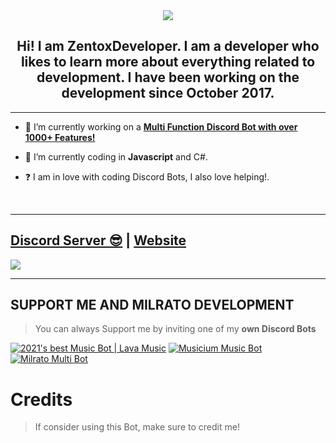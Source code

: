 <div align="center" style"border-radius:15px">
  <img src="https://media.discordapp.net/attachments/910217927746265218/929573096648757258/Untitled_Artwork.png" style"width: 100%;border-radius:15px">
</div>

## <div align="center">Hi! I am ZentoxDeveloper. I am a developer who likes to learn more about everything related to development. I have been working on the development since October 2017.</div>  
  
***

- 🔭 I’m currently working on a [**Multi Function Discord Bot with over 1000+ Features!**](https://milrato.milrato.dev)
  

- 🌱 I’m currently coding in **Javascript** and C#.  
  

- ❓  I am in love with coding Discord Bots, I also love helping!.
  
<br/>
  
***

## [Discord Server 😎](https://discord.gg/milrato) | [Website](https://milrato.dev)
<a href="https://discord.gg/milrato"><img src="https://discord.com/api/guilds/773668217163218944/widget.png?style=banner2"></a>

***

## SUPPORT ME AND MILRATO DEVELOPMENT

> You can always Support me by inviting one of my **own Discord Bots**

[![2021's best Music Bot | Lava Music](https://cdn.discordapp.com/attachments/748533465972080670/817088638780440579/test3.png)](https://lava.milrato.dev)
[![Musicium Music Bot](https://cdn.discordapp.com/attachments/742446682381221938/770055673965707264/test1.png)](https://musicium.musicium.dev)
[![Milrato Multi Bot](https://cdn.discordapp.com/attachments/742446682381221938/770056826724679680/test1.png)](https://milrato.milrato.dev)

# Credits

> If consider using this Bot, make sure to credit me!
